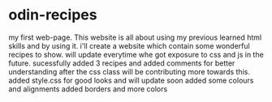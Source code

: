 # odin-recipes
my first web-page.
This website is all about using my previous learned html skills and by using it.
 i'll create a website which contain some wonderful recipes to show.
 will update everytime whe got exposure to css and js in the future. 
 sucessfully added 3 recipes and added  comments for better understanding after the css class will be contributing more towards this.
 added style.css for good looks and will update soon
added some colours and alignments
added borders and more colors